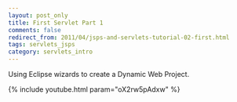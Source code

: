 ```yaml
---           
layout: post_only
title: First Servlet Part 1
comments: false
redirect_from: 2011/04/jsps-and-servlets-tutorial-02-first.html
tags: servlets_jsps
category: servlets_intro
---
```


Using Eclipse wizards to create a Dynamic Web Project.

{% include youtube.html param="oX2rw5pAdxw" %}